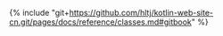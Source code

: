 {% include "git+https://github.com/hltj/kotlin-web-site-cn.git/pages/docs/reference/classes.md#gitbook" %}
